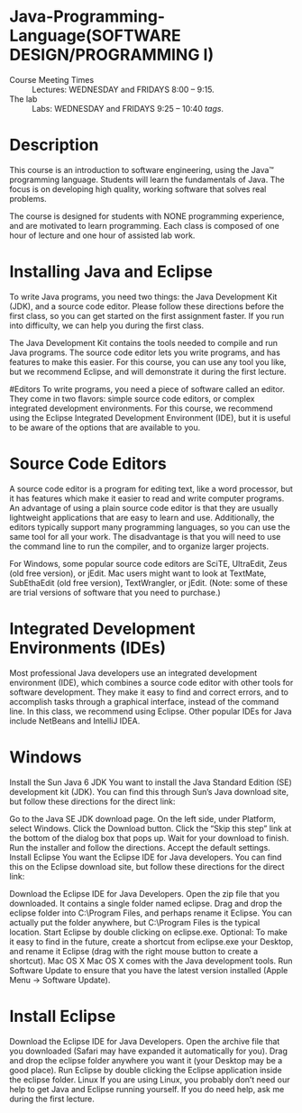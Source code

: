 # Java-Programming-Language(SOFTWARE DESIGN/PROGRAMMING I)


<dl>
  <dt>Course Meeting Times</dt>
  <dd>Lectures: WEDNESDAY and FRIDAYS 8:00 – 9:15.</dd>

  <dt>The lab</dt>
  <dd>Labs: WEDNESDAY and FRIDAYS 9:25 – 10:40 <em>tags</em>.</dd>
</dl>



# Description
This course is an introduction to software engineering, using the Java™ programming language. Students will learn the fundamentals of Java. The focus is on developing high quality, working software that solves real problems.

The course is designed for students with NONE programming experience,  and are motivated to learn programming.  Each class is composed of one hour of lecture and one hour of assisted lab work.

# Installing Java and Eclipse
To write Java programs, you need two things: the Java Development Kit (JDK), and a source code editor. Please follow these directions before the first class, so you can get started on the first assignment faster. If you run into difficulty, we can help you during the first class.

The Java Development Kit contains the tools needed to compile and run Java programs. The source code editor lets you write programs, and has features to make this easier. For this course, you can use any tool you like, but we recommend Eclipse, and will demonstrate it during the first lecture.

#Editors
To write programs, you need a piece of software called an editor. They come in two flavors: simple source code editors, or complex integrated development environments. For this course, we recommend using the Eclipse Integrated Development Environment (IDE), but it is useful to be aware of the options that are available to you.

# Source Code Editors
A source code editor is a program for editing text, like a word processor, but it has features which make it easier to read and write computer programs. An advantage of using a plain source code editor is that they are usually lightweight applications that are easy to learn and use. Additionally, the editors typically support many programming languages, so you can use the same tool for all your work. The disadvantage is that you will need to use the command line to run the compiler, and to organize larger projects.

For Windows, some popular source code editors are SciTE, UltraEdit, Zeus (old free version), or jEdit. Mac users might want to look at TextMate, SubEthaEdit (old free version), TextWrangler, or jEdit. (Note: some of these are trial versions of software that you need to purchase.)

# Integrated Development Environments (IDEs)
Most professional Java developers use an integrated development environment (IDE), which combines a source code editor with other tools for software development. They make it easy to find and correct errors, and to accomplish tasks through a graphical interface, instead of the command line. In this class, we recommend using Eclipse. Other popular IDEs for Java include NetBeans and IntelliJ IDEA.

# Windows
Install the Sun Java 6 JDK
You want to install the Java Standard Edition (SE) development kit (JDK). You can find this through Sun’s Java download site, but follow these directions for the direct link:

Go to the Java SE JDK download page.
On the left side, under Platform, select Windows.
Click the Download button.
Click the “Skip this step” link at the bottom of the dialog box that pops up.
Wait for your download to finish.
Run the installer and follow the directions. Accept the default settings.
Install Eclipse
You want the Eclipse IDE for Java developers. You can find this on the Eclipse download site, but follow these directions for the direct link:

Download the Eclipse IDE for Java Developers.
Open the zip file that you downloaded. It contains a single folder named eclipse.
Drag and drop the eclipse folder into C:\Program Files, and perhaps rename it Eclipse. You can actually put the folder anywhere, but C:\Program Files is the typical location.
Start Eclipse by double clicking on eclipse.exe.
Optional: To make it easy to find in the future, create a shortcut from eclipse.exe your Desktop, and rename it Eclipse (drag with the right mouse button to create a shortcut).
Mac OS X
Mac OS X comes with the Java development tools. Run Software Update to ensure that you have the latest version installed (Apple Menu → Software Update).

# Install Eclipse
Download the Eclipse IDE for Java Developers.
Open the archive file that you downloaded (Safari may have expanded it automatically for you).
Drag and drop the eclipse folder anywhere you want it (your Desktop may be a good place).
Run Eclipse by double clicking the Eclipse application inside the eclipse folder.
Linux
If you are using Linux, you probably don’t need our help to get Java and Eclipse running yourself. If you do need help, ask me during the first lecture.
